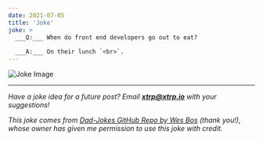 ```yaml
---
date: 2021-07-05
title: 'Joke'
joke: >
  ___Q:___ When do front end developers go out to eat?
  
  ___A:___ On their lunch `<br>`.
---
```


![Joke Image](https://private.xtrp.io/projects/DailyDeveloperJokes/public_image_server/images/5e12591442e48.png)

---
*Have a joke idea for a future post? Email **[xtrp@xtrp.io](mailto:xtrp@xtrp.io)** with your suggestions!*

*This joke comes from [Dad-Jokes GitHub Repo by Wes Bos](https://github.com/wesbos/dad-jokes) (thank you!), whose owner has given me permission to use this joke with credit.*

<!-- 
Joke text:
**Q:** When do front end developers go out to eat?

**A:** On their lunch `<br>`.
 -->

